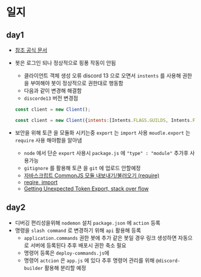 # 일지
## day1
* [참조 공식 문서](https://discordjs.guide/#before-you-begin)
* 봇은 로그인 되나 정상적으로 핑퐁 작동이 안됨
	* 클라이언트 객체 생성 오류 discord 13 으로 오면서 `instents` 를 사용해 권한을 부여해야 봇이 정상적으로 권한대로 행동함
	* 다음과 같이 변경해 해결함
	* `discorde13` 버전 변경점
	```js
	const client = new Client();
	```

	```js
	const client = new Client({intents:[Intents.FLAGS.GUILDS, Intents.FLAGS.GUILD_MESSAGES]});
	```
* 보안을 위해 토큰 을 모듈화 시키는중  `export` 는 `import` 사용 `moudle.export` 는 `require` 사용 해야함을 알아냄

	* `node` 에서 단순 `export` 사용시 `package.js` 에 `"type" : "module"` 추가후 사용가능
	* `gitignore` 를 활용해 토큰 을 `git` 에 업로드 안할예정
	* [자바스크립트 CommonJS 모듈 내보내기/불러오기 (require)](https://www.daleseo.com/js-module-require/#:~:text=%EC%9E%90%EB%B0%94%EC%8A%A4%ED%81%AC%EB%A6%BD%ED%8A%B8%20%EA%B0%9C%EB%B0%9C%EC%9D%84%20%ED%95%98%EB%8B%A4,%EC%83%88%EB%A1%AD%EA%B2%8C%20%EB%8F%84%EC%9E%85%EB%90%9C%20%ED%82%A4%EC%9B%8C%EB%93%9C%EC%9E%85%EB%8B%88%EB%8B%A4.)
	* [reqire, import](https://velog.io/@bacccine/%ED%8C%8C%EC%9D%BC-%EC%88%98%EC%A0%95%EA%B8%B0)
	* [Getting Unexpected Token Export, stack over flow](https://stackoverflow.com/questions/38296667/getting-unexpected-token-export)
## day2
* 디버깅 편리성을위해 `nodemon` 설치 `package.json` 에 `action` 등록
* 명령을 `slash command` 로 변경하기 위해 `api` 활용해 등록
	* `application.commands` 권한 봇에 추가 같은 봇일 경우 링크 생성하면 자동으로 서버에 등록된다 추후 배포시 권한 축소 필요
	* 명령어 등록은 `deploy-commands.js`에
	* 명령어 `actcion` 은 `app.js` 에 있다 추후 명령어 관리를 위해 `@discord-builder` 활용해 분리할 예정
